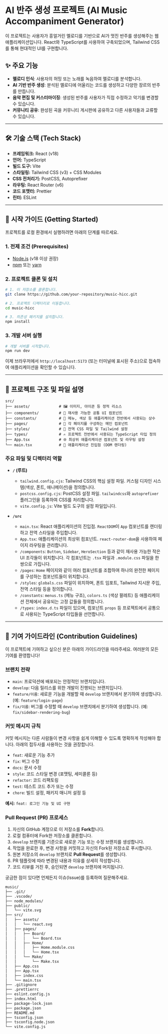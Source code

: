 # AI 반주 생성 프로젝트 (AI Music Accompaniment Generator)

이 프로젝트는 사용자가 흥얼거린 멜로디를 기반으로 AI가 멋진 반주를 생성해주는 웹 애플리케이션입니다. React와 TypeScript를 사용하여 구축되었으며, Tailwind CSS를 통해 현대적인 UI를 구현합니다.

## ✨ 주요 기능

- **멜로디 인식**: 사용자의 허밍 또는 노래를 녹음하여 멜로디를 분석합니다.
- **AI 기반 반주 생성**: 분석된 멜로디에 어울리는 코드를 생성하고 다양한 장르의 반주를 만듭니다.
- **음악 편집 및 커스터마이징**: 생성된 반주를 사용자가 직접 수정하고 악기를 변경할 수 있습니다.
- **커뮤니티 공유**: 완성된 곡을 커뮤니티 게시판에 공유하고 다른 사용자들과 교류할 수 있습니다.

---

## 🛠️ 기술 스택 (Tech Stack)

- **프레임워크:** React (v18)
- **언어:** TypeScript
- **빌드 도구:** Vite
- **스타일링:** Tailwind CSS (v3) + CSS Modules
- **CSS 전처리기:** PostCSS, Autoprefixer
- **라우팅:** React Router (v6)
- **코드 포맷터:** Prettier
- **린터:** ESLint

---

## 🚀 시작 가이드 (Getting Started)

프로젝트를 로컬 환경에서 실행하려면 아래의 단계를 따르세요.

### 1. 전제 조건 (Prerequisites)

- [Node.js](https://nodejs.org/) (v18 이상 권장)
- [npm](https://www.npmjs.com/) 또는 [yarn](https://yarnpkg.com/)

### 2. 프로젝트 클론 및 설치

```bash
# 1. 이 저장소를 클론합니다.
git clone https://github.com/your-repository/music-hicc.git

# 2. 프로젝트 디렉터리로 이동합니다.
cd music-hicc

# 3. 의존성 패키지를 설치합니다.
npm install
```

### 3. 개발 서버 실행

```bash
# 개발 서버를 시작합니다.
npm run dev
```

이제 브라우저에서 `http://localhost:5173` (또는 터미널에 표시된 주소)으로 접속하여 애플리케이션을 확인할 수 있습니다.

---

## 📂 프로젝트 구조 및 파일 설명

```
src/
├── assets/             # 🖼️ 이미지, 아이콘 등 정적 리소스
├── components/         # 🧩 재사용 가능한 공통 UI 컴포넌트
├── constants/          # 📐 메뉴, 색상 등 애플리케이션 전반에서 사용되는 상수
├── pages/              # 📄 각 페이지를 구성하는 메인 컴포넌트
├── styles/             # 🎨 전역 CSS 파일 및 Tailwind 설정
├── types/              # ✍️ 프로젝트 전반에서 사용되는 TypeScript 타입 정의
├── App.tsx             # 🌐 최상위 애플리케이션 컴포넌트 및 라우팅 설정
└── main.tsx            # 🚀 애플리케이션 진입점 (DOM 렌더링)
```

### 주요 파일 및 디렉터리 역할

- **`/` (루트)**

  - `tailwind.config.cjs`: Tailwind CSS의 핵심 설정 파일. 커스텀 디자인 시스템(색상, 폰트, 애니메이션)을 정의합니다.
  - `postcss.config.cjs`: PostCSS 설정 파일. `tailwindcss`와 `autoprefixer` 플러그인을 등록하여 CSS를 처리합니다.
  - `vite.config.js`: Vite 빌드 도구의 설정 파일입니다.

- **`/src`**
  - `main.tsx`: React 애플리케이션의 진입점. `ReactDOM`이 `App` 컴포넌트를 렌더링하고 전역 스타일을 주입합니다.
  - `App.tsx`: 애플리케이션의 최상위 컴포넌트. `react-router-dom`을 사용하여 페이지 라우팅을 관리합니다.
  - `/components`: `Button`, `Sidebar`, `HeroSection` 등과 같이 재사용 가능한 작은 UI 조각들이 위치합니다. 각 컴포넌트는 `.tsx` 파일과 `.module.css` 파일을 한 쌍으로 가집니다.
  - `/pages`: `Home` 페이지와 같이 여러 컴포넌트를 조합하여 하나의 완전한 페이지를 구성하는 컴포넌트들이 위치합니다.
  - `/styles`: `globals.css` 파일이 위치하며, 폰트 임포트, Tailwind 지시문 주입, 전역 스타일 등을 정의합니다.
  - `/constants`: `menus.ts` (메뉴 구조), `colors.ts` (색상 팔레트) 등 애플리케이션 전체에서 공유되는 고정 값들을 정의합니다.
  - `/types`: `index.d.ts` 파일이 있으며, 컴포넌트 `props` 등 프로젝트에서 공통으로 사용되는 TypeScript 타입들을 선언합니다.

---

## 🤝 기여 가이드라인 (Contribution Guidelines)

이 프로젝트에 기여하고 싶으신 분은 아래의 가이드라인을 따라주세요. 여러분의 모든 기여를 환영합니다!

### 브랜치 전략

- `main`: 프로덕션에 배포되는 안정적인 브랜치입니다.
- `develop`: 다음 릴리스를 위한 개발이 진행되는 브랜치입니다.
- `feature/이름`: 새로운 기능을 개발할 때 `develop` 브랜치에서 분기하여 생성합니다. (예: `feature/login-page`)
- `fix/이름`: 버그를 수정할 때 `develop` 브랜치에서 분기하여 생성합니다. (예: `fix/sidebar-rendering-bug`)

### 커밋 메시지 규칙

커밋 메시지는 다른 사람들이 변경 사항을 쉽게 이해할 수 있도록 명확하게 작성해야 합니다. 아래의 접두사를 사용하는 것을 권장합니다.

- `feat`: 새로운 기능 추가
- `fix`: 버그 수정
- `docs`: 문서 수정
- `style`: 코드 스타일 변경 (포맷팅, 세미콜론 등)
- `refactor`: 코드 리팩토링
- `test`: 테스트 코드 추가 또는 수정
- `chore`: 빌드 설정, 패키지 매니저 설정 등

**예시:** `feat: 로그인 기능 및 UI 구현`

### Pull Request (PR) 프로세스

1.  자신의 GitHub 계정으로 이 저장소를 **Fork**합니다.
2.  로컬 컴퓨터에 Fork한 저장소를 클론합니다.
3.  `develop` 브랜치를 기준으로 새로운 기능 또는 수정 브랜치를 생성합니다.
4.  작업을 완료한 후, 변경 사항을 커밋하고 자신의 Fork된 저장소로 푸시합니다.
5.  원본 저장소의 `develop` 브랜치로 **Pull Request**를 생성합니다.
6.  PR 템플릿에 따라 변경된 내용과 이유를 상세히 작성합니다.
7.  코드 리뷰를 거친 후, 승인되면 `develop` 브랜치에 머지됩니다.

궁금한 점이 있다면 언제든지 이슈(Issue)를 등록하여 질문해주세요.

```bash
music/
├── .git/
├── .vscode/
├── node_modules/
├── public/
│   └── vite.svg
├── src/
│   ├── assets/
│   │   └── react.svg
│   ├── pages/
│   │   ├── Board/
│   │   │   └── Board.tsx
│   │   ├── Home/
│   │   │   ├── Home.module.css
│   │   │   └── Home.tsx
│   │   └── Make/
│   │       └── Make.tsx
│   ├── App.css
│   ├── App.tsx
│   ├── index.css
│   └── main.tsx
├── .gitignore
├── .prettierrc
├── eslint.config.js
├── index.html
├── package-lock.json
├── package.json
├── README.md
├── tsconfig.json
├── tsconfig.node.json
└── vite.config.js
```
